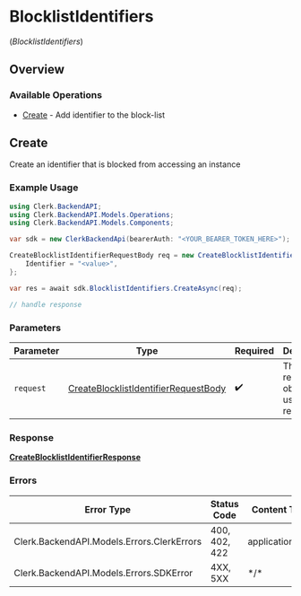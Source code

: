 # BlocklistIdentifiers
(*BlocklistIdentifiers*)

## Overview

### Available Operations

* [Create](#create) - Add identifier to the block-list

## Create

Create an identifier that is blocked from accessing an instance

### Example Usage

```csharp
using Clerk.BackendAPI;
using Clerk.BackendAPI.Models.Operations;
using Clerk.BackendAPI.Models.Components;

var sdk = new ClerkBackendApi(bearerAuth: "<YOUR_BEARER_TOKEN_HERE>");

CreateBlocklistIdentifierRequestBody req = new CreateBlocklistIdentifierRequestBody() {
    Identifier = "<value>",
};

var res = await sdk.BlocklistIdentifiers.CreateAsync(req);

// handle response
```

### Parameters

| Parameter                                                                                               | Type                                                                                                    | Required                                                                                                | Description                                                                                             |
| ------------------------------------------------------------------------------------------------------- | ------------------------------------------------------------------------------------------------------- | ------------------------------------------------------------------------------------------------------- | ------------------------------------------------------------------------------------------------------- |
| `request`                                                                                               | [CreateBlocklistIdentifierRequestBody](../../Models/Operations/CreateBlocklistIdentifierRequestBody.md) | :heavy_check_mark:                                                                                      | The request object to use for the request.                                                              |

### Response

**[CreateBlocklistIdentifierResponse](../../Models/Operations/CreateBlocklistIdentifierResponse.md)**

### Errors

| Error Type                                 | Status Code                                | Content Type                               |
| ------------------------------------------ | ------------------------------------------ | ------------------------------------------ |
| Clerk.BackendAPI.Models.Errors.ClerkErrors | 400, 402, 422                              | application/json                           |
| Clerk.BackendAPI.Models.Errors.SDKError    | 4XX, 5XX                                   | \*/\*                                      |